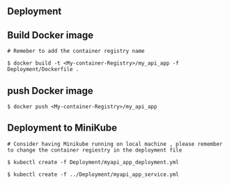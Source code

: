 
## Deployment


## Build Docker image

    # Remeber to add the container registry name
    
    $ docker build -t <My-container-Registry>/my_api_app -f Deployment/Dockerfile .
    
## push Docker image 

    $ docker push <My-container-Registry>/my_api_app
    

## Deployment to MiniKube

    # Consider having Minikube running on local machine , please remember to change the container regiestry in the deployment file

    $ kubectl create -f Deployment/myapi_app_deployment.yml

    $ kubectl create -f ../Deployment/myapi_app_service.yml

